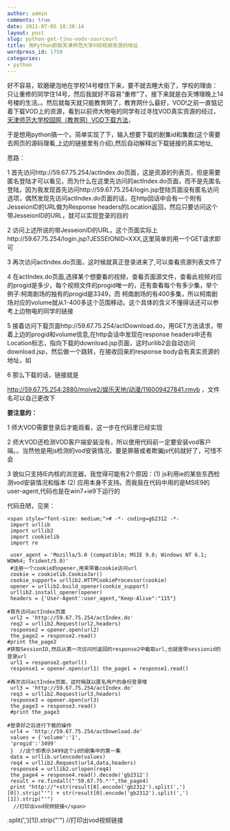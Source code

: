 ```yaml
---
author: admin
comments: true
date: 2011-07-05 10:38:14
layout: post
slug: python-get-tjnu-vods-sourceurl
title: 用Python抓取天津师范大学VOD视频资源的地址
wordpress_id: 1750
categories:
- python
---
```


好不容易，软磨硬泡地在学校14号楼住下来，要不就去睡大街了，学校的理由：只让重修的同学住14号，然后我就好不容易“重修”了。接下来就是白天博理晚上14号楼的生活。。然后就每天就只能教育网了，教育网什么最好，VOD!之前一直惦记着下载VOD上的资源，看到以前师大物电的同学有过寻找VOD真实资源的经过，[天津师范大学校园网（教育网）VOD下载方法](http://www.liboxia.com/archives/651)，

于是想用python搞一个。简单实现了下，输入想要下载的剧集id和集数(这个需要去网页的源码理看,上边的链接里有介绍),然后自动解释出下载链接的真实地址,

思路：

1 首先访问http://59.67.75.254/actIndex.do页面，这是资源的列表页，但是需要匿名登陆才可以看见，而为什么在这里先访问的actIndex.do页面，而不是先匿名登陆，因为我发现首先访问http://59.67.75.254/login.jsp登陆页面没有匿名访问选项，偶然发现先访问actIndex.do页面的话，在http回话中会有一个附有JesseionID的URL做为Response headers的Location返回，然后只要访问这个带JesseionID的URL，就可以实现登录的目的  

 2 访问上述所说的带JesseionID的URL，这个页面实际上http://59.67.75.254/login.jsp?JESSEIONID=XXX,这里简单的用一个GET请求即可

3 再次访问actIndex.do页面，这时候就真正登录进来了,可以查看资源列表文件了

4 在actIndex.do页面,选择某个想要看的视频，查看页面源文件，查看此视频对应的progid是多少，每个视频文件的progid唯一的，还有查看每个有多少集，举个例子:柯南剧场的独有的progid是3349，而 柯南剧场的有400多集，所以柯南剧场对应的volume就从1-400多这个范围移动，这个具体的含义不懂得话还可以参考上边物电的同学的链接

5 接着访问下载页面http://59.67.75.254/actDownload.do，用GET方法请求，带着上边的progid和volume信息,在http会话中发现在response headers中还有Location标志，指向下载的download.jsp页面，这时urilib2会自动访问download.jsp，然后做一个跳转，在接收回来的response body会有真实资源的地址，如

<html><head><title>下载</title><script language ="javascript" src ="./js/vod.js"></script><script language=javascript> DownLoadPath('59.67.75.254:2880','/moive2/娱乐天地/动漫/116009427841.rmvb','3499','RMVB','名侦探柯南');</script></head></html>  

 6 那么下载的话，链接就是  

 http://59.67.75.254:2880/moive2/娱乐天地/动漫/116009427841.rmvb  ，文件名可以自己更改下

**要注意的：**

1 师大VOD需要登录后才能观看，这一步在代码里已经实现

2 师大VOD还检测VOD客户端安装没有，所以使用代码前一定要安装vod客户端。。当然他是用js检测的vod安装情况，要是屏蔽或者欺骗js代码就好了，可惜不会

3 貌似只支持IE内核的浏览器，我觉得可能有2个原因：(1) js利用ie的某些东西检测vod安装情况和版本 (2) 应用本身不支持。而我我在代码中用的是MSIE9的user-agent,代码也是在win7+ie9下运行的

代码丑陋，见笑：
    
    <span style="font-size: medium;"># -*- coding=gb2312 -*-
     import urllib
     import urllib2
     import cookielib
     import re
    
     user_agent = 'Mozilla/5.0 (compatible; MSIE 9.0; Windows NT 6.1; WOW64; Trident/5.0)'
     #注册一个cookie的opener,用来带着cookie访问url
     cookie = cookielib.CookieJar()
     cookie_support= urllib2.HTTPCookieProcessor(cookie)
     opener = urllib2.build_opener(cookie_support)
     urllib2.install_opener(opener)
     headers = {'User-Agent':user_agent,"Keep-Alive":"115"}
    
    #首先访问actIndex页面
     url2 = 'http://59.67.75.254/actIndex.do'
     req2 = urllib2.Request(url2,headers)
     response2 = opener.open(url2)
     the_page2 = response2.read()
    #print the_page2
    #获取SessionID,然后从第一次访问时返回的response2中截取url,也就是带sessionid的登录url 
     url1 = response2.geturl()
     response1 = opener.open(url1) the_page1 = response1.read()
    
    #再次访问actIndex页面，这时候就以匿名用户的身份登录喽
     url3 = 'http://59.67.75.254/actIndex.do'
     req3 = urllib2.Request(url3,headers)
     response3 = opener.open(url3)
     the_page3 = response3.read()
     #print the_page3
    
    #登录好之后进行下载的操作
     url4 = 'http://59.67.75.254/actDownload.do'
     values = {'volume':'1',
     'progid':'3499'
     }  //这个即表示3499这个id的剧集中的第一集
     data = urllib.urlencode(values)
     req4 = urllib2.Request(url4,data,headers)
     response4 = urllib2.urlopen(req4)
     the_page4 = response4.read().decode('gb2312')
     result = re.findall("'59.67.75.*'",the_page4)
     print "http://"+str(result[0].encode('gb2312').split(',')[0]).strip("'") + str(result[0].encode('gb2312').split(',')[1]).strip("'")
      //打印出vod视频链接</span>
.split(',')[1]).strip("'")
      //打印出vod视频链接</span>
